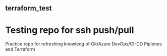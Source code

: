 ## terraform_test
# Testing repo for ssh push/pull
Practice repo for refreshing knowledg of Git/Azure DevOps/CI-CD Piplenes and Terraform
